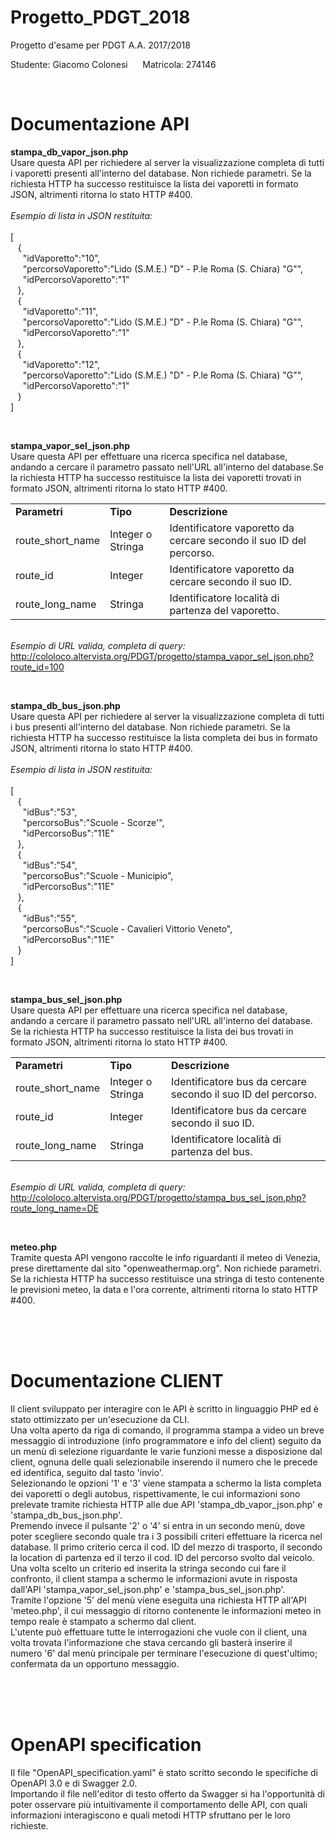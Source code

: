 # Progetto_PDGT_2018
Progetto d'esame per PDGT A.A. 2017/2018 

Studente: Giacomo Colonesi  &nbsp;&nbsp;&nbsp;&nbsp;  Matricola: 274146

<br />

# Documentazione API

<strong>stampa_db_vapor_json.php</strong> <br />
Usare questa API per richiedere al server la visualizzazione completa di tutti i vaporetti presenti all'interno del database.
Non richiede parametri. Se la richiesta HTTP ha successo restituisce la lista dei vaporetti in formato JSON, altrimenti ritorna lo stato HTTP #400.
<br /><br /><i>Esempio di lista in JSON restituita:</i><br /><br />
[<br />
 &nbsp;&nbsp;&nbsp;{<br />
 &nbsp;&nbsp;&nbsp;&nbsp;&nbsp;"idVaporetto":"10",<br />
 &nbsp;&nbsp;&nbsp;&nbsp;&nbsp;"percorsoVaporetto":"Lido (S.M.E.) \"D\" - P.le Roma (S. Chiara) \"G\"",<br />
 &nbsp;&nbsp;&nbsp;&nbsp;&nbsp;"idPercorsoVaporetto":"1"<br />
 &nbsp;&nbsp;&nbsp;},<br />
 &nbsp;&nbsp;&nbsp;{<br />
 &nbsp;&nbsp;&nbsp;&nbsp;&nbsp;"idVaporetto":"11",<br />
 &nbsp;&nbsp;&nbsp;&nbsp;&nbsp;"percorsoVaporetto":"Lido (S.M.E.) \"D\" - P.le Roma (S. Chiara) \"G\"",<br />
 &nbsp;&nbsp;&nbsp;&nbsp;&nbsp;"idPercorsoVaporetto":"1"<br />
 &nbsp;&nbsp;&nbsp;},<br />
 &nbsp;&nbsp;&nbsp;{<br />
 &nbsp;&nbsp;&nbsp;&nbsp;&nbsp;"idVaporetto":"12",<br />
 &nbsp;&nbsp;&nbsp;&nbsp;&nbsp;"percorsoVaporetto":"Lido (S.M.E.) \"D\" - P.le Roma (S. Chiara) \"G\"",<br />
 &nbsp;&nbsp;&nbsp;&nbsp;&nbsp;"idPercorsoVaporetto":"1"<br />
 &nbsp;&nbsp;&nbsp;}<br />
]<br />

<br />

<strong>stampa_vapor_sel_json.php</strong> <br />
Usare questa API per effettuare una ricerca specifica nel database, andando a cercare il parametro passato nell'URL all'interno del database.Se la richiesta HTTP ha successo restituisce la lista dei vaporetti trovati in formato JSON, altrimenti ritorna lo stato HTTP #400.
<table>
  <tr>
    <td><b>Parametri</b></td>
    <td><b>Tipo</b></td>
    <td><b>Descrizione</b></td>
  </tr>
  <tr>
    <td>route_short_name</td>
    <td>Integer o Stringa</td>
    <td>Identificatore vaporetto da cercare secondo il suo ID del percorso.</td>
  </tr>
  <tr>
    <td>route_id</td>
    <td>Integer</td>
    <td>Identificatore vaporetto da cercare secondo il suo ID.</td>
  </tr>
  <tr>
    <td>route_long_name</td>
    <td>Stringa</td>
    <td>Identificatore località di partenza del vaporetto.</td>
  </tr>
</table>

<br /><i>Esempio di URL valida, completa di query:</i><br />
http://cololoco.altervista.org/PDGT/progetto/stampa_vapor_sel_json.php?route_id=100

<br />

<strong>stampa_db_bus_json.php</strong> <br />
Usare questa API per richiedere al server la visualizzazione completa di tutti i bus presenti all'interno del database.
Non richiede parametri. Se la richiesta HTTP ha successo restituisce la lista completa dei bus in formato JSON, altrimenti ritorna lo stato HTTP #400.
<br /><br /><i>Esempio di lista in JSON restituita:</i><br /><br />
[<br />
 &nbsp;&nbsp;&nbsp;{<br />
 &nbsp;&nbsp;&nbsp;&nbsp;&nbsp;"idBus":"53",<br />
 &nbsp;&nbsp;&nbsp;&nbsp;&nbsp;"percorsoBus":"Scuole - Scorze'",<br />
 &nbsp;&nbsp;&nbsp;&nbsp;&nbsp;"idPercorsoBus":"11E"<br />
 &nbsp;&nbsp;&nbsp;},<br />
 &nbsp;&nbsp;&nbsp;{<br />
 &nbsp;&nbsp;&nbsp;&nbsp;&nbsp;"idBus":"54",<br />
 &nbsp;&nbsp;&nbsp;&nbsp;&nbsp;"percorsoBus":"Scuole - Municipio",<br />
 &nbsp;&nbsp;&nbsp;&nbsp;&nbsp;"idPercorsoBus":"11E"<br />
 &nbsp;&nbsp;&nbsp;},<br />
 &nbsp;&nbsp;&nbsp;{<br />
 &nbsp;&nbsp;&nbsp;&nbsp;&nbsp;"idBus":"55",<br />
 &nbsp;&nbsp;&nbsp;&nbsp;&nbsp;"percorsoBus":"Scuole - Cavalieri Vittorio Veneto",<br />
 &nbsp;&nbsp;&nbsp;&nbsp;&nbsp;"idPercorsoBus":"11E"<br />
 &nbsp;&nbsp;&nbsp;}<br />
]<br />

<br />

<strong>stampa_bus_sel_json.php</strong> <br />
Usare questa API per effettuare una ricerca specifica nel database, andando a cercare il parametro passato nell'URL all'interno del database. Se la richiesta HTTP ha successo restituisce la lista dei bus trovati in formato JSON, altrimenti ritorna lo stato HTTP #400.
<table>
  <tr>
    <td><b>Parametri</b></td>
    <td><b>Tipo</b></td>
    <td><b>Descrizione</b></td>
  </tr>
  <tr>
    <td>route_short_name</td>
    <td>Integer o Stringa</td>
    <td>Identificatore bus da cercare secondo il suo ID del percorso.</td>
  </tr>
  <tr>
    <td>route_id</td>
    <td>Integer</td>
    <td>Identificatore bus da cercare secondo il suo ID.</td>
  </tr>
  <tr>
    <td>route_long_name</td>
    <td>Stringa</td>
    <td>Identificatore località di partenza del bus.</td>
  </tr>
</table>

<br /><i>Esempio di URL valida, completa di query:</i><br />
http://cololoco.altervista.org/PDGT/progetto/stampa_bus_sel_json.php?route_long_name=DE

<br />

<strong>meteo.php</strong> <br />
Tramite questa API vengono raccolte le info riguardanti il meteo di Venezia, prese direttamente dal sito "openweathermap.org".
Non richiede parametri. Se la richiesta HTTP ha successo restituisce una stringa di testo contenente le previsioni meteo, la data e l'ora corrente, altrimenti ritorna lo stato HTTP #400.

<br /><br /><br />


# Documentazione CLIENT

Il client sviluppato per interagire con le API è scritto in linguaggio PHP ed è stato ottimizzato per un'esecuzione da CLI. <br />
Una volta aperto da riga di comando, il programma stampa a video un breve messaggio di introduzione (info programmatore e info del client) seguito da un menù di selezione riguardante le varie funzioni messe a disposizione dal client, ognuna delle quali selezionabile inserendo il numero che le precede ed identifica, seguito dal tasto 'invio'. <br />
Selezionando le opzioni '1' e '3' viene stampata a schermo la lista completa dei vaporetti o degli autobus, rispettivamente, le cui informazioni sono prelevate tramite richiesta HTTP alle due API 'stampa_db_vapor_json.php' e 'stampa_db_bus_json.php'. <br />
Premendo invece il pulsante '2' o '4' si entra in un secondo menù, dove poter scegliere secondo quale tra i 3 possibili criteri effettuare la ricerca nel database. Il primo criterio cerca il cod. ID del mezzo di trasporto, il secondo la location di partenza ed il terzo il cod. ID del percorso svolto dal veicolo. Una volta scelto un criterio ed inserita la stringa secondo cui fare il confronto, il client stampa a schermo le informazioni avute in risposta dall'API 'stampa_vapor_sel_json.php' e 'stampa_bus_sel_json.php'. <br />
Tramite l'opzione '5' del menù viene eseguita una richiesta HTTP all'API 'meteo.php', il cui messaggio di ritorno contenente le informazioni meteo in tempo reale è stampato a schermo dal client. <br />
L'utente può effettuare tutte le interrogazioni che vuole con il client, una volta trovata l'informazione che stava cercando gli basterà inserire il numero '6' dal menù principale per terminare l'esecuzione di quest'ultimo; confermata da un opportuno messaggio.

<br /><br /><br />

# OpenAPI specification
Il file "OpenAPI_specification.yaml" è stato scritto secondo le specifiche di OpenAPI 3.0 e di Swagger 2.0.<br />
Importando il file nell'editor di testo offerto da Swagger si ha l'opportunità di poter osservare più intuitivamente il comportamento delle API, con quali informazioni interagiscono e quali metodi HTTP sfruttano per le loro richieste.
